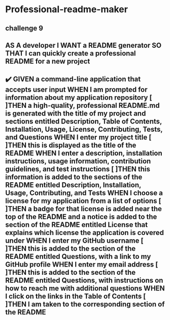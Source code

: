 # Professional-readme-maker
challenge 9
---
AS A developer
I WANT a README generator
SO THAT I can quickly create a professional README for a new project
---
✔️
GIVEN a command-line application that accepts user input
WHEN I am prompted for information about my application repository
[ ]THEN a high-quality, professional README.md is generated with the title of my project and sections entitled Description, Table of Contents, Installation, Usage, License, Contributing, Tests, and Questions
WHEN I enter my project title
[ ]THEN this is displayed as the title of the README
WHEN I enter a description, installation instructions, usage information, contribution guidelines, and test instructions
[ ]THEN this information is added to the sections of the README entitled Description, Installation, Usage, Contributing, and Tests
WHEN I choose a license for my application from a list of options
[ ]THEN a badge for that license is added near the top of the README and a notice is added to the section of the README entitled License that explains which license the application is covered under
WHEN I enter my GitHub username
[ ]THEN this is added to the section of the README entitled Questions, with a link to my GitHub profile
WHEN I enter my email address
[ ]THEN this is added to the section of the README entitled Questions, with instructions on how to reach me with additional questions
WHEN I click on the links in the Table of Contents
[ ]THEN I am taken to the corresponding section of the README
---
